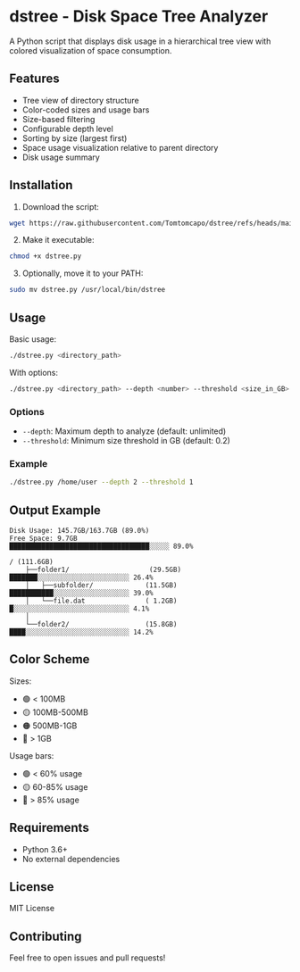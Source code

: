 # dstree - Disk Space Tree Analyzer

A Python script that displays disk usage in a hierarchical tree view with colored visualization of space consumption.

## Features

- Tree view of directory structure
- Color-coded sizes and usage bars
- Size-based filtering
- Configurable depth level
- Sorting by size (largest first)
- Space usage visualization relative to parent directory
- Disk usage summary

## Installation

1. Download the script:
```bash
wget https://raw.githubusercontent.com/Tomtomcapo/dstree/refs/heads/main/dstree.py
```

2. Make it executable:
```bash
chmod +x dstree.py
```

3. Optionally, move it to your PATH:
```bash
sudo mv dstree.py /usr/local/bin/dstree
```

## Usage

Basic usage:
```bash
./dstree.py <directory_path>
```

With options:
```bash
./dstree.py <directory_path> --depth <number> --threshold <size_in_GB>
```

### Options

- `--depth`: Maximum depth to analyze (default: unlimited)
- `--threshold`: Minimum size threshold in GB (default: 0.2)

### Example

```bash
./dstree.py /home/user --depth 2 --threshold 1
```

## Output Example

```
Disk Usage: 145.7GB/163.7GB (89.0%)
Free Space: 9.7GB
███████████████████████████████████░░░░░ 89.0%

/ (111.6GB)
    ├──folder1/                    (29.5GB) ███████░░░░░░░░░░░░░░░░░░░░░░░ 26.4%
    │   ├──subfolder/             (11.5GB) ███████████░░░░░░░░░░░░░░░░░░░ 39.0%
    │   └──file.dat               ( 1.2GB) █░░░░░░░░░░░░░░░░░░░░░░░░░░░░░ 4.1%
    │
    └──folder2/                   (15.8GB) ████░░░░░░░░░░░░░░░░░░░░░░░░░░ 14.2%
```

## Color Scheme

Sizes:
- 🟢 < 100MB
- 🟡 100MB-500MB
- 🟠 500MB-1GB
- 🔴 > 1GB

Usage bars:
- 🟢 < 60% usage
- 🟡 60-85% usage
- 🔴 > 85% usage

## Requirements

- Python 3.6+
- No external dependencies

## License

MIT License

## Contributing

Feel free to open issues and pull requests!
